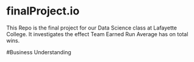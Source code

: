 # finalProject.io
This Repo is the final project for our Data Science class at Lafayette College. It investigates the effect Team Earned Run Average has on total wins.

#Business Understanding

